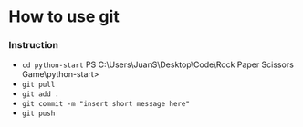 # How to use git

### Instruction

- `cd python-start` PS C:\Users\JuanS\Desktop\Code\Rock Paper Scissors Game\python-start>
- `git pull`
- `git add .`
- `git commit -m "insert short message here"`
- `git push`